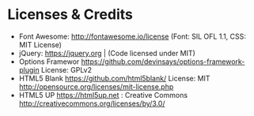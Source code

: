Licenses & Credits
=
- Font Awesome: http://fontawesome.io/license (Font: SIL OFL 1.1, CSS: MIT License)
- jQuery: https://jquery.org | (Code licensed under MIT)
- Options Framewor  https://github.com/devinsays/options-framework-plugin  License: GPLv2
- HTML5 Blank https://github.com/html5blank/  License: MIT http://opensource.org/licenses/mit-license.php
- HTML5 UP https://html5up.net :   Creative Commons http://creativecommons.org/licenses/by/3.0/
